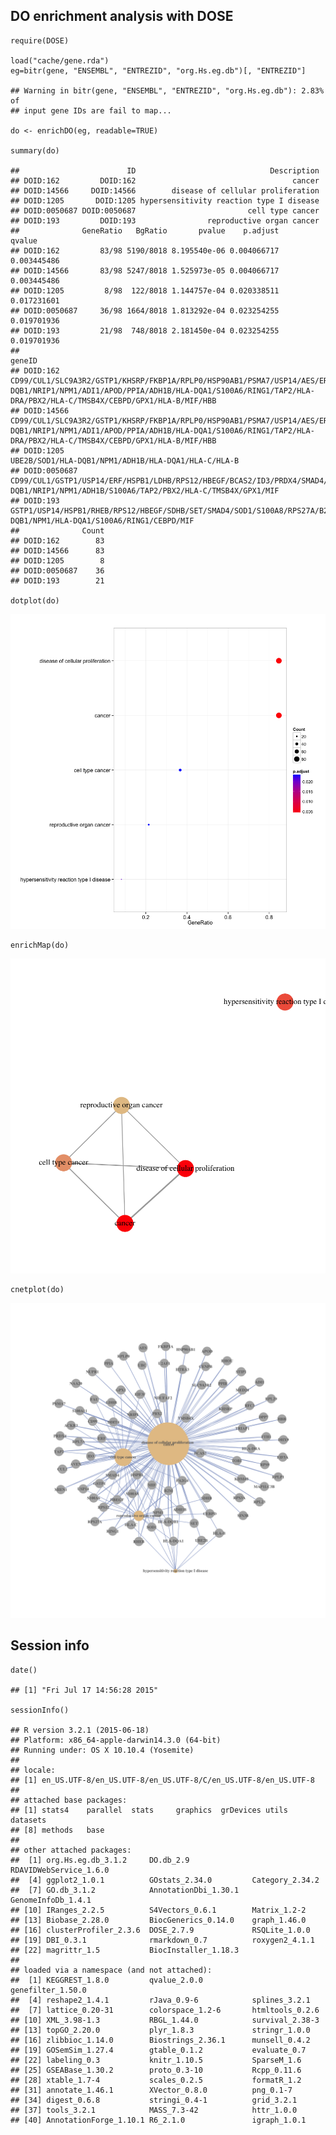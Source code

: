 DO enrichment analysis with DOSE
--------------------------------

    require(DOSE)

    load("cache/gene.rda")
    eg=bitr(gene, "ENSEMBL", "ENTREZID", "org.Hs.eg.db")[, "ENTREZID"]

    ## Warning in bitr(gene, "ENSEMBL", "ENTREZID", "org.Hs.eg.db"): 2.83% of
    ## input gene IDs are fail to map...

    do <- enrichDO(eg, readable=TRUE)

    summary(do)

    ##                        ID                              Description
    ## DOID:162         DOID:162                                   cancer
    ## DOID:14566     DOID:14566        disease of cellular proliferation
    ## DOID:1205       DOID:1205 hypersensitivity reaction type I disease
    ## DOID:0050687 DOID:0050687                         cell type cancer
    ## DOID:193         DOID:193                reproductive organ cancer
    ##              GeneRatio   BgRatio       pvalue    p.adjust      qvalue
    ## DOID:162         83/98 5190/8018 8.195540e-06 0.004066717 0.003445486
    ## DOID:14566       83/98 5247/8018 1.525973e-05 0.004066717 0.003445486
    ## DOID:1205         8/98  122/8018 1.144757e-04 0.020338511 0.017231601
    ## DOID:0050687     36/98 1664/8018 1.813292e-04 0.023254255 0.019701936
    ## DOID:193         21/98  748/8018 2.181450e-04 0.023254255 0.019701936
    ##                                                                                                                                                                                                                                                                                                                                                                                                                                                                                                            geneID
    ## DOID:162     CD99/CUL1/SLC9A3R2/GSTP1/KHSRP/FKBP1A/RPLP0/HSP90AB1/PSMA7/USP14/AES/ERF/HSPB1/RHEB/LDHB/RPS12/HBEGF/RHOU/BCAS2/SDHB/ID3/MED28/UBE2B/SET/PRDX4/RPL23/CENPB/SIN3B/KDM4B/EIF5A/RFC3/DHX9/RPLP1/MAP1LC3B/TOB1/SMAD4/MIEN1/SOD1/S100A8/RPS27A/ACKR3/RPS3A/RPL7A/FAU/UBC/U2AF1/RPL29/S100A11/NDUFAF2/B2M/PPIB/FTH1/DDIT4/STIP1/AVEN/PA2G4/HTRA3/TRIAP1/RPS9/NAA20/EIF3F/NUPR1/DPP7/HLA-DQB1/NRIP1/NPM1/ADI1/APOD/PPIA/ADH1B/HLA-DQA1/S100A6/RING1/TAP2/HLA-DRA/PBX2/HLA-C/TMSB4X/CEBPD/GPX1/HLA-B/MIF/HBB
    ## DOID:14566   CD99/CUL1/SLC9A3R2/GSTP1/KHSRP/FKBP1A/RPLP0/HSP90AB1/PSMA7/USP14/AES/ERF/HSPB1/RHEB/LDHB/RPS12/HBEGF/RHOU/BCAS2/SDHB/ID3/MED28/UBE2B/SET/PRDX4/RPL23/CENPB/SIN3B/KDM4B/EIF5A/RFC3/DHX9/RPLP1/MAP1LC3B/TOB1/SMAD4/MIEN1/SOD1/S100A8/RPS27A/ACKR3/RPS3A/RPL7A/FAU/UBC/U2AF1/RPL29/S100A11/NDUFAF2/B2M/PPIB/FTH1/DDIT4/STIP1/AVEN/PA2G4/HTRA3/TRIAP1/RPS9/NAA20/EIF3F/NUPR1/DPP7/HLA-DQB1/NRIP1/NPM1/ADI1/APOD/PPIA/ADH1B/HLA-DQA1/S100A6/RING1/TAP2/HLA-DRA/PBX2/HLA-C/TMSB4X/CEBPD/GPX1/HLA-B/MIF/HBB
    ## DOID:1205                                                                                                                                                                                                                                                                                                                                                                                                                                                     UBE2B/SOD1/HLA-DQB1/NPM1/ADH1B/HLA-DQA1/HLA-C/HLA-B
    ## DOID:0050687                                                                                                                                                                                                                                                                                       CD99/CUL1/GSTP1/USP14/ERF/HSPB1/LDHB/RPS12/HBEGF/BCAS2/ID3/PRDX4/SMAD4/SOD1/S100A8/ACKR3/RPL7A/FAU/S100A11/NDUFAF2/B2M/DDIT4/AVEN/PA2G4/EIF3F/HLA-DQB1/NRIP1/NPM1/ADH1B/S100A6/TAP2/PBX2/HLA-C/TMSB4X/GPX1/MIF
    ## DOID:193                                                                                                                                                                                                                                                                                                                                                                             GSTP1/USP14/HSPB1/RHEB/RPS12/HBEGF/SDHB/SET/SMAD4/SOD1/S100A8/RPS27A/B2M/PA2G4/HLA-DQB1/NPM1/HLA-DQA1/S100A6/RING1/CEBPD/MIF
    ##              Count
    ## DOID:162        83
    ## DOID:14566      83
    ## DOID:1205        8
    ## DOID:0050687    36
    ## DOID:193        21

    dotplot(do)

![](DO_files/figure-markdown_strict/unnamed-chunk-3-1.png)

    enrichMap(do)

![](DO_files/figure-markdown_strict/unnamed-chunk-3-2.png)

    cnetplot(do)

![](DO_files/figure-markdown_strict/unnamed-chunk-4-1.png)

Session info
------------

    date()

    ## [1] "Fri Jul 17 14:56:28 2015"

    sessionInfo()

    ## R version 3.2.1 (2015-06-18)
    ## Platform: x86_64-apple-darwin14.3.0 (64-bit)
    ## Running under: OS X 10.10.4 (Yosemite)
    ## 
    ## locale:
    ## [1] en_US.UTF-8/en_US.UTF-8/en_US.UTF-8/C/en_US.UTF-8/en_US.UTF-8
    ## 
    ## attached base packages:
    ## [1] stats4    parallel  stats     graphics  grDevices utils     datasets 
    ## [8] methods   base     
    ## 
    ## other attached packages:
    ##  [1] org.Hs.eg.db_3.1.2     DO.db_2.9              RDAVIDWebService_1.6.0
    ##  [4] ggplot2_1.0.1          GOstats_2.34.0         Category_2.34.2       
    ##  [7] GO.db_3.1.2            AnnotationDbi_1.30.1   GenomeInfoDb_1.4.1    
    ## [10] IRanges_2.2.5          S4Vectors_0.6.1        Matrix_1.2-2          
    ## [13] Biobase_2.28.0         BiocGenerics_0.14.0    graph_1.46.0          
    ## [16] clusterProfiler_2.3.6  DOSE_2.7.9             RSQLite_1.0.0         
    ## [19] DBI_0.3.1              rmarkdown_0.7          roxygen2_4.1.1        
    ## [22] magrittr_1.5           BiocInstaller_1.18.3  
    ## 
    ## loaded via a namespace (and not attached):
    ##  [1] KEGGREST_1.8.0         qvalue_2.0.0           genefilter_1.50.0     
    ##  [4] reshape2_1.4.1         rJava_0.9-6            splines_3.2.1         
    ##  [7] lattice_0.20-31        colorspace_1.2-6       htmltools_0.2.6       
    ## [10] XML_3.98-1.3           RBGL_1.44.0            survival_2.38-3       
    ## [13] topGO_2.20.0           plyr_1.8.3             stringr_1.0.0         
    ## [16] zlibbioc_1.14.0        Biostrings_2.36.1      munsell_0.4.2         
    ## [19] GOSemSim_1.27.4        gtable_0.1.2           evaluate_0.7          
    ## [22] labeling_0.3           knitr_1.10.5           SparseM_1.6           
    ## [25] GSEABase_1.30.2        proto_0.3-10           Rcpp_0.11.6           
    ## [28] xtable_1.7-4           scales_0.2.5           formatR_1.2           
    ## [31] annotate_1.46.1        XVector_0.8.0          png_0.1-7             
    ## [34] digest_0.6.8           stringi_0.4-1          grid_3.2.1            
    ## [37] tools_3.2.1            MASS_7.3-42            httr_1.0.0            
    ## [40] AnnotationForge_1.10.1 R6_2.1.0               igraph_1.0.1
